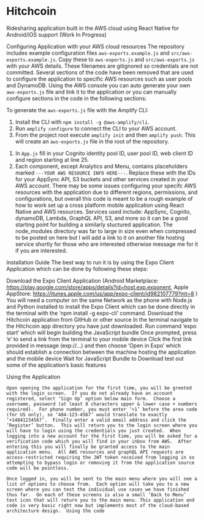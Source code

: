 # Hitchcoin
Ridesharing application built in the AWS cloud using React Native for Android/iOS support (Work In Progress)

Configuring Application with your AWS cloud resources
The repository includes example configuration files `aws-exports.example.js` and `src/aws-exports.example.js`. Copy these to `aws-exports.js` and `src/aws-exports.js` with your AWS details. These filenames are gitignored so credentials are not committed.
Several sections of the code have been removed that are used to configure the application to specific AWS resources such as user pools and DynamoDB. Using the AWS console you can auto generate your own `aws-exports.js` file and link it to the application or you can manually configure sections in the code in the following sections:

To generate the `aws-exports.js` file with the Amplify CLI:
1. Install the CLI with `npm install -g @aws-amplify/cli`.
2. Run `amplify configure` to connect the CLI to your AWS account.
3. From the project root execute `amplify init` and then `amplify push`.
This will create an `aws-exports.js` file in the root of the repository.

  1) In `App.js` fill in your Cognito identity pool ID, user pool ID, web client ID and region starting at line 25.
  2) Each component, except Analytics and Menu, contains placeholders marked `---YOUR AWS RESOURCE INFO HERE---`. Replace these with the IDs for your AppSync API, S3 buckets and other services created in your AWS account.
There may be some issues configuring your specifc AWS resources with the application due to different regions, permissions, and configurations, but overall this code is meant to be a rough example of how to work set up a cross platform mobile application using React Native and AWS resources. Services used include: AppSync, Cognito, dynamoDB, Lambda, GraphQL API, S3, and more so it can be a good starting point for building a similarly stuctured application. The node_modules directory was far to large in size even when compressed to be posted on here but I will add a link to it on another file hosting service shortly for those who are interested otherwise message me for it if you are interested.
  
Installation Guide
The best way to run it is by using the Expo Client Application which can be done by following these steps:

Download the Expo Client Application (Android Marketplace: https://play.google.com/store/apps/details?id=host.exp.exponent,   Apple AppStore: https://itunes.apple.com/us/app/expo-client/id982107779?mt=8 )
You will need a computer on the same Network as the phone with Node.js and Python installed to install the Expo Client which can be done directly in the terminal with the ‘npm install -g expo-cli’ command.
Download the Hitchcoin application from GitHub or other source
In the terminal navigate to the Hitchcoin app directory you have just downloaded. 
Run command ‘expo start’ which will begin building the JavaScript bundle
Once prompted, press ‘e’ to send a link from the terminal to your mobile device
Click the first link provided in message (exp://…) and then choose ‘Open in Expo’ which should establish a connection between the machine hosting the application and the mobile device 
Wait for JavaScript Bundle to Download test out some of the application’s basic features


Using the Application

    Upon opening the application for the first time, you will be greeted with the login screen.  If you do not already have an account registered, select ‘Sign Up’ option below main form.  Choose a username, password (at least 8 characters upper & lower case + numbers required).  For phone number, you must enter ‘+1’ before the area code (for US only), so ‘484-123-4567’ would translate to exactly ‘+14841234567’.  Finally enter a valid email address and click the ‘Register’ button.  This will return you to the login screen where you will have to login using the credentials you just created.  When logging into a new account for the first time, you will be asked for a verification code which you will find in your inbox from AWS.  After entering this you will finally be granted access to the main application menu.  All AWS resources and graphQL API requests are access-restricted requiring the JWT token received from logging in so attempting to bypass login or removing it from the application source code will be pointless. 

    Once logged in, you will be sent to the main menu where you will see a list of options to choose from.  Each option will take you to a new screen where you can test the individual use cases we have finished thus far.  On each of these screens is also a small ‘Back to Menu’ text icon that will return you to the main menu. This application and code is very basic right now but implements most of the cloud-based architecture design.  Using the code 
